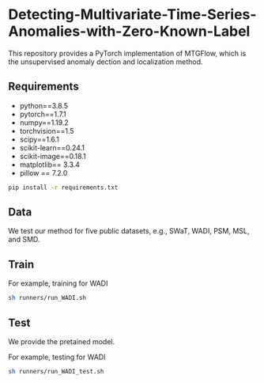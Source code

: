 # Detecting-Multivariate-Time-Series-Anomalies-with-Zero-Known-Label
This repository provides a PyTorch implementation of MTGFlow, which is the unsupervised anomaly dection and localization method.

## Requirements
* python==3.8.5 
* pytorch==1.7.1
* numpy==1.19.2
* torchvision==1.5
* scipy==1.6.1
* scikit-learn==0.24.1
* scikit-image==0.18.1
* matplotlib== 3.3.4
* pillow == 7.2.0


```sh
pip install -r requirements.txt
```

## Data
We test our method for five public datasets, e.g., SWaT, WADI, PSM, MSL, and SMD.

## Train

For example, training for WADI
```sh
sh runners/run_WADI.sh
```
## Test
We provide the pretained model.

For example, testing for WADI 
```sh
sh runners/run_WADI_test.sh
```
